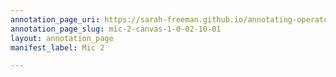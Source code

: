 ```yaml
---
annotation_page_uri: https://sarah-freeman.github.io/annotating-operator/annotations/mic-2-canvas-1-0-02-10-01.json
annotation_page_slug: mic-2-canvas-1-0-02-10-01
layout: annotation_page
manifest_label: Mic 2

---
```

